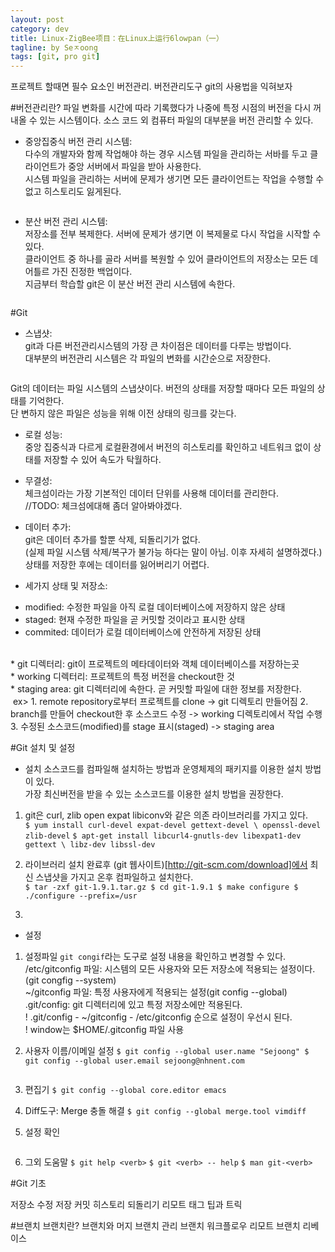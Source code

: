 ```yaml
---
layout: post
category: dev
title: Linux-ZigBee项目：在Linux上运行6lowpan（一）
tagline: by Seㅈoong
tags: [git, pro git]
---
```

프로젝트 할때면 필수 요소인 버전관리. 버전관리도구 git의 사용법을 익혀보자

<!--more-->

#버전관리란?
파일 변화를 시간에 따라 기록했다가 나중에 특정 시점의 버전을 다시 꺼내올 수 있는 시스템이다. 
소스 코드 외 컴퓨터 파일의 대부분을 버전 관리할 수 있다.
<img src="./git_img/1-1.png" alt="">


- 중앙집중식 버전 관리 시스템:<br>
다수의 개발자와 함께 작업해야 하는 경우 시스템 파일을 관리하는 서바를 두고 클라이언트가 중앙 서버에서 파일을 받아 사용한다. <br>
시스템 파일을 관리하는 서버에 문제가 생기면 모든 클라이언트는 작업을 수행할 수 없고 히스토리도 잃게된다.
<img src="./git_img/1-2.png" alt="">

- 분산 버전 관리 시스템:<br>
저장소를 전부 복제한다. 서버에 문제가 생기면 이 복제물로 다시 작업을 시작할 수 있다.<br>
클라이언트 중 하나를 골라 서버를 복원할 수 있어 클라이언트의 저장소는 모든 데어틀르 가진 진정한 백업이다.<br>
지금부터 학습할 git은 이 분산 버전 관리 시스템에 속한다.
<img src="./git_img/1-3.png" alt="">


#Git

- 스냅샷:<br>
git과 다른 버전관리시스템의 가장 큰 차이점은 데이터를 다루는 방법이다.<br> 
대부분의 버전관리 시스템은 각 파일의 변화를 시간순으로 저장한다.<br>
<img src="./git_img/1-4.png" alt="">

Git의 데이터는 파일 시스템의 스냅샷이다. 버전의 상태를 저장할 때마다 모든 파일의 상태를 기억한다. <br>
단 변하지 않은 파일은 성능을 위해 이전 상태의 링크를 갖는다.<br>
<img src="./git_img/1-5.png" alt="">

- 로컬 성능:<br>
중앙 집중식과 다르게 로컬환경에서 버전의 히스토리를 확인하고 네트워크 없이 상태를 저장할 수 있어 속도가 탁월하다.<br>

- 무결성:<br>
체크섬이라는 가장 기본적인 데이터 단위를 사용해 데이터를 관리한다.<br>
//TODO: 체크섬에대해 좀더 알아봐야겠다.

- 데이터 추가:<br>
git은 데이터 추가를 할뿐 삭제, 되돌리기가 없다.<br>
(실제 파일 시스템 삭제/복구가 불가능 하다는 말이 아님. 이후 자세히 설명하겠다.)<br>
상태를 저장한 후에는 데이터를 잃어버리기 어렵다. <br>

- 세가지 상태 및 저장소:<br>
* modified: 수정한 파일을 아직 로컬 데이터베이스에 저장하지 않은 상태<br>
* staged: 현재 수정한 파일을 곧 커밋할 것이라고 표시한 상태
* commited: 데이터가 로컬 데이터베이스에 안전하게 저장된 상태<br>
<br>
* git 디렉터리: git이 프로젝트의 메타데이터와 객체 데이터베이스를 저장하는곳<br>
* working 디렉터리: 프로젝트의 특정 버전을 checkout한 것<br>
* staging area: git 디렉터리에 속한다. 곧 커밋할 파일에 대한 정보를 저장한다.<br>
<img src="./git_img/1-6.png" alt="">
ex> 
1. remote repository로부터 프로젝트를 clone -> git 디렉토리 만들어짐
2. branch를 만들어 checkout한 후 소스코드 수정 -> working 디렉토리에서 작업 수행
3. 수정된 소스코드(modified)를 stage 표시(staged) -> staging area


#Git 설치 및 설정

- 설치
소스코드를 컴파일해 설치하는 방법과 운영체제의 패키지를 이용한 설치 방법이 있다.<br>
가장 최신버전을 받을 수 있는 소스코드를 이용한 설치 방법을 권장한다.

1. git은 curl, zlib open expat libiconv와 같은 의존 라이브러리를 가지고 있다.<br>
`$ yum install curl-devel expat-devel gettext-devel \
openssl-devel zlib-devel`
`$ apt-get install libcurl4-gnutls-dev libexpat1-dev gettext \
libz-dev libssl-dev`

2. 라이브러리 설치 완료후 (git 웹사이트)[http://git-scm.com/download]에서 최신 스냅샷을 가지고 온후 컴파일하고 설치한다.<br>
`$ tar -zxf git-1.9.1.tar.gz
$ cd git-1.9.1
$ make configure
$ ./configure --prefix=/usr`



3.

- 설정
1. 설정파일
`git congif`라는 도구로 설정 내용을 확인하고 변경할 수 있다.<br>
/etc/gitconfig 파일: 시스템의 모든 사용자와 모든 저장소에 적용되는 설정이다.(git congfig --system)<br>
~/gitconfig 파일: 특정 사용자에게 적용되는 설정(git config --global)<br>
.git/config: git 디렉터리에 있고 특정 저장소에만 적용된다.<br>
! .git/config - ~/gitconfig - /etc/gitconfig 순으로 설정이 우선시 된다.<br>
! window는 $HOME/.gitconfig 파일 사용<br>

2. 사용자 이름/이메일 설정
`$ git config --global user.name "Sejoong"
$ git config --global user.email sejoong@nhnent.com
`
<img src="./git_img/1-6_1.png" alt="">

3. 편집기
`$ git config --global core.editor emacs`

4. Diff도구: Merge 충돌 해결
`$ git config --global merge.tool vimdiff`

5. 설정 확인
<img src="git_img/1-6_2.png" alt="">

6. 그외 도움말
`$ git help <verb>`
`$ git <verb> -- help`
`$ man git-<verb>`


#Git 기초

저장소
수정 저장
커밋 히스토리
되돌리기
리모트
태그
팁과 트릭

#브랜치
브랜치란?
브랜치와 머지
브랜치 관리
브랜치 워크플로우
리모트 브랜치
리베이스


